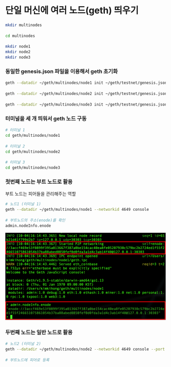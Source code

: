 # 단일 머신에 여러 노드(geth) 띄우기

```bash
mkdir multinodes

cd multinodes

mkdir node1
mkdir node2
mkdir node3
```

### 동일한 genesis.json 파일을 이용해서 geth 초기화

```bash
geth --datadir ~/geth/multinodes/node1 init ~/geth/testnet/genesis.json

geth --datadir ~/geth/multinodes/node2 init ~/geth/testnet/genesis.json

geth --datadir ~/geth/multinodes/node3 init ~/geth/testnet/genesis.json

```

### 터미널을 세 개 띄워서 geth 노드 구동

```bash
# 터미널 1
cd geth/multinodes/node1

# 터미널 2
cd geth/multinodes/node2

# 터미널 3
cd geth/multinodes/node3
```

### 첫번째 노드는 부트 노드로 활용

부트 노드는 피어들을 관리해주는 역할

```bash
# 노드1 (터미널 1)
geth --datadir ~/geth/multinodes/node1 --networkid 4649 console

# 부트노드의 주소(enode)를 확인
admin.nodeInfo.enode
```

![geth multinode](./imgs/mtnd.png)

### 두번째 노드는 일반 노드로 활용

```bash
# 노드2 (터미널 2)
geth --datadir ~/geth/multinodes/node2 --networkid 4649 console --port 30304 --ipcdisable

# 부트노드에 피어로 등록

```
